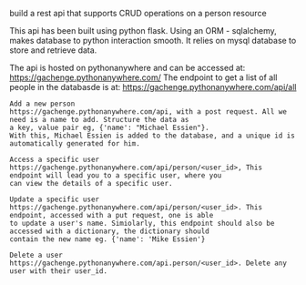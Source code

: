 build a rest api that supports CRUD operations on a person resource

This api has been built using python flask. Using an ORM - sqlalchemy, makes database to python interaction smooth.
It relies on mysql database to store and retrieve data.

The api is hosted on pythonanywhere and can be accessed at:
    https://gachenge.pythonanywhere.com/
    The endpoint to get a list of all people in the databasde is at: https://gachenge.pythonanywhere.com/api/all
    
    Add a new person
    https://gachenge.pythonanywhere.com/api, with a post request. All we need is a name to add. Structure the data as
    a key, value pair eg, {'name': "Michael Essien"}.
    With this, Michael Essien is added to the database, and a unique id is automatically generated for him.

    Access a specific user
    https://gachenge.pythonanywhere.com/api/person/<user_id>, This endpoint will lead you to a specific user, where you
    can view the details of a specific user.

    Update a specific user
    https://gachenge.pythonanywhere.com/api/person/<user_id>. This endpoint, accessed with a put request, one is able
    to update a user's name. Simiolarly, this endpoint should also be accessed with a dictionary, the dictionary should
    contain the new name eg. {'name': 'Mike Essien'}

    Delete a user
    https://gachenge.pythonanywhere.com/api.person/<user_id>. Delete any user with their user_id.
